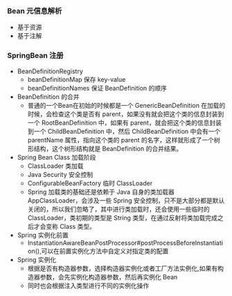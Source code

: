 ### Bean 元信息解析
- 基于资源
- 基于注解
### SpringBean 注册
- BeanDefinitionRegistry
  - beanDefinitionMap 保存 key-value
  - beanDefinitionNames 保证 BeanDefinition 的顺序
- BeanDefinition 的合并
  - 普通的一个Bean在初始的时候都是一个 GenericBeanDefinition 在加载的时候，会检查这个类是否有 parent，如果没有就会把这个类的信息封装到一个 RootBeanDefinition 中，如果有 parent，就会把这个类的信息封装到一个 ChildBeanDefinition 中，然后 ChildBeanDefinition 中会有一个 parentName 属性，指向这个类的 parent 的名字，这样就形成了一个树形结构，这个树形结构就是 BeanDefinition 的合并结果。
- Spring Bean Class 加载阶段
  - ClassLoader 类加载
  - Java Security 安全控制
  - ConfigurableBeanFactory 临时 ClassLoader
  - Spring 加载类的基础还是依赖于 Java 自身的类加载器 AppClassLoader，会涉及一些 Spring 安全控制，只不是大部分都是默认关闭的，所以我们忽略了，其中进行类加载时，还会使用一些临时的 ClassLoader，类初期的类型是 String 类型，在通过反射将类加载完成之后才会变称 Class 类型。
- Spring 实例化前置
  - InstantiationAwareBeanPostProcessor#postProcessBeforeInstantiation(),可以在前置实例化方法中自定义对指定类的配置
- Spring 实例化
  - 根据是否有构造器参数，选择构造器实例化或者工厂方法实例化,如果有构造器参数，会先实例化构造器参数，然后再实例化 Bean
  - 同时也会根据注入类型进行不同的实例化操作